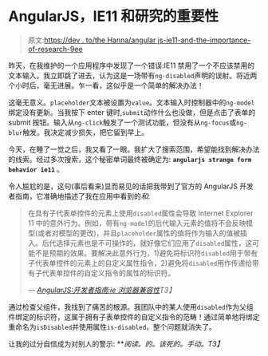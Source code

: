 # AngularJS，IE11 和研究的重要性

> 原文:[https://dev . to/the Hanna/angular js-ie11-and-the-importance-of-research-9ee](https://dev.to/thehanna/angularjs-ie11-and-the-importance-of-research-9ee)

昨天，在我维护的一个应用程序中发现了一个错误:IE11 禁用了一个不应该禁用的文本输入。我立即跳了进去，认为这是一场带有`ng-disabled`声明的误射。将近两个小时后，毫无进展。乍一看，这似乎是一个简单的解决办法！

这毫无意义。`placeholder`文本被设置为`value`。文本输入时控制器中的`ng-model`绑定没有更新。当我按下 enter 键时,`submit`动作什么也没做，但是点击了表单的 submit 按钮。输入从`ng-click`触发了一个测试功能，但没有从`ng-focus`或`ng-blur`触发。我决定减少损失，把它留到早上。

今天，在睡了一觉之后，我又看了一眼。我扩大了搜索范围，希望能找到解决办法的线索。经过多次搜索，这个秘密单词最终被确定为: **`angularjs strange form behavior ie11`** 。

令人尴尬的是，这句(事后看来)显而易见的话把我带到了官方的 AngularJS 开发者指南，它准确地描述了我在应用中看到的*和*:

> 在具有子代表单控件的元素上使用`disabled`属性会导致 Internet Explorer 11 中的意外行为。例如，带有`ng-model`的后代输入元素的值将不会反映模型(或者对模型的更改)，并且`placeholder`属性的值将作为输入的值被插入。后代选择元素也是不可操作的，就好像它们应用了`disabled`属性，这可能不是预期的效果。要解决此意外行为，1)避免将标识符`disabled`用于带有子代表单控件的元素上的自定义属性指令，2)避免将`disabled`用作传递给带有子代表单控件的自定义指令的属性的标识符。
> 
> <cite>— [AngularJS:开发者指南:ie 浏览器兼容性](https://docs.angularjs.org/guide/ie)T3】</cite>

通过检查父组件，我找到了痛苦的根源。我团队中的某人使用`disabled`作为父组件绑定的标识符，这属于拥有子表单控件的自定义指令的范畴！通过简单地将绑定重命名为`isDisabled`并使用属性`is-disabled`，整个问题就消失了。

让我的过分自信成为对别人的警示: ***阅读。的。该死的。手动。*T3】**